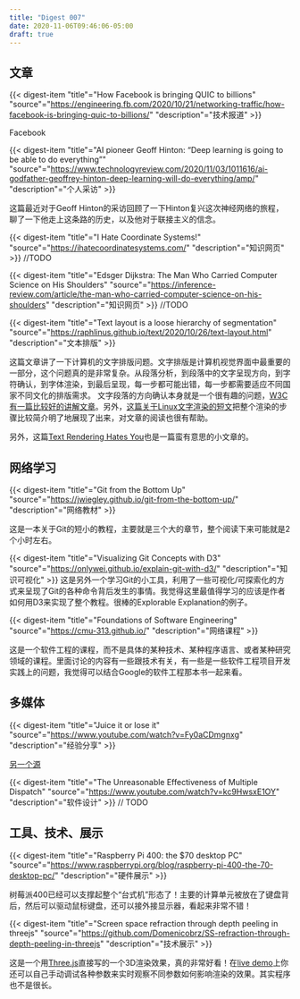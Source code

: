 ```yaml
---
title: "Digest 007"
date: 2020-11-06T09:46:06-05:00
draft: true
---
```


## 文章

{{< digest-item "title"="How Facebook is bringing QUIC to billions" "source"="https://engineering.fb.com/2020/10/21/networking-traffic/how-facebook-is-bringing-quic-to-billions/" "description"="技术报道" >}}

Facebook


{{< digest-item "title"="AI pioneer Geoff Hinton: “Deep learning is going to be able to do everything”" "source"="https://www.technologyreview.com/2020/11/03/1011616/ai-godfather-geoffrey-hinton-deep-learning-will-do-everything/amp/" "description"="个人采访" >}}

这篇最近对于Geoff Hinton的采访回顾了一下Hinton复兴这次神经网络的旅程，聊了一下他走上这条路的历史，以及他对于联接主义的信念。

{{< digest-item "title"="I Hate Coordinate Systems!" "source"="https://ihatecoordinatesystems.com/" "description"="知识网页" >}}
//TODO

{{< digest-item "title"="Edsger Dijkstra: The Man Who Carried Computer Science on His Shoulders" "source"="https://inference-review.com/article/the-man-who-carried-computer-science-on-his-shoulders" "description"="知识网页" >}}
//TODO

{{< digest-item "title"="Text layout is a loose hierarchy of segmentation" "source"="https://raphlinus.github.io/text/2020/10/26/text-layout.html" "description"="文本排版" >}}

这篇文章讲了一下计算机的文字排版问题。文字排版是计算机视觉界面中最重要的一部分，这个问题真的是非常复杂。从段落分析，到段落中的文字呈现方向，到字符确认，到字体渲染，到最后呈现，每一步都可能出错，每一步都需要适应不同国家不同文化的排版需求。 文字段落的方向确认本身就是一个很有趣的问题，[W3C有一篇比较好的讲解文章](https://www.w3.org/International/articles/inline-bidi-markup/uba-basics)。另外，[这篇关于Linux文字渲染的短文](https://mrandri19.github.io/2019/07/24/modern-text-rendering-linux-overview.html)把整个渲染的步骤比较简介明了地展现了出来，对文章的阅读也很有帮助。

另外，这篇[Text Rendering Hates You](https://gankra.github.io/blah/text-hates-you/)也是一篇蛮有意思的小文章的。

## 网络学习

{{< digest-item "title"="Git from the Bottom Up" "source"="https://jwiegley.github.io/git-from-the-bottom-up/" "description"="网络教材" >}}

这是一本关于Git的短小的教程，主要就是三个大的章节，整个阅读下来可能就是2个小时左右。

{{< digest-item "title"="Visualizing Git Concepts with D3" "source"="https://onlywei.github.io/explain-git-with-d3/" "description"="知识可视化" >}}
这是另外一个学习Git的小工具，利用了一些可视化/可探索化的方式来呈现了Git的各种命令背后发生的事情。我觉得这里最值得学习的应该是作者如何用D3来实现了整个教程。很棒的Explorable Explanation的例子。

{{< digest-item "title"="Foundations of Software Engineering" "source"="https://cmu-313.github.io/" "description"="网络课程" >}}

这是一个软件工程的课程，而不是具体的某种技术、某种程序语言、或者某种研究领域的课程。里面讨论的内容有一些跟技术有关，有一些是一些软件工程项目开发实践上的问题，我觉得可以结合Google的软件工程那本书一起来看。

## 多媒体

{{< digest-item "title"="Juice it or lose it" "source"="https://www.youtube.com/watch?v=Fy0aCDmgnxg" "description"="经验分享" >}}

[另一个源](https://www.gdcvault.com/play/1016487/Juice-It-or-Lose)

{{< digest-item "title"="The Unreasonable Effectiveness of Multiple Dispatch" "source"="https://www.youtube.com/watch?v=kc9HwsxE1OY" "description"="软件设计" >}}
// TODO

## 工具、技术、展示

{{< digest-item "title"="Raspberry Pi 400: the $70 desktop PC" "source"="https://www.raspberrypi.org/blog/raspberry-pi-400-the-70-desktop-pc/" "description"="硬件展示" >}}

树莓派400已经可以支撑起整个“台式机”形态了！主要的计算单元被放在了键盘背后，然后可以驱动鼠标键盘，还可以接外接显示器，看起来非常不错！

{{< digest-item "title"="Screen space refraction through depth peeling in threejs" "source"="https://github.com/Domenicobrz/SS-refraction-through-depth-peeling-in-threejs" "description"="技术展示" >}}

这是一个用[Three.js](https://threejs.org/)直接写的一个3D渲染效果，真的非常好看！在[live demo](https://domenicobrz.github.io/webgl/projects/SSRefractionDepthPeeling/)上你还可以自己手动调试各种参数来实时观察不同参数如何影响渲染的效果。其实程序也不是很长。
